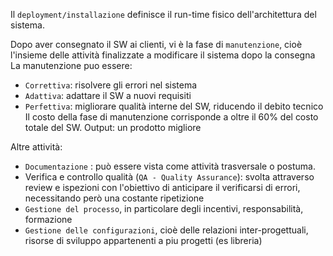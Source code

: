 Il `deployment/installazione` definisce il run-time fisico dell'architettura del sistema.

Dopo aver consegnato il SW ai clienti, vi è la fase di `manutenzione`, cioè l'insieme delle attività finalizzate a modificare il sistema dopo la consegna
La manutenzione puo essere:
- `Correttiva`: risolvere gli errori nel sistema
- `Adattiva`: adattare il SW a nuovi requisiti
- `Perfettiva`: migliorare qualità interne del SW, riducendo il debito tecnico
Il costo della fase di manutenzione corrisponde a oltre il 60% del costo totale del SW.
Output: un prodotto migliore

Altre attività:
- `Documentazione` : può essere vista come attività trasversale o postuma. 
- Verifica e controllo qualità (`QA - Quality Assurance`): svolta attraverso review e ispezioni con l'obiettivo di anticipare il verificarsi di errori, necessitando però una costante ripetizione
- `Gestione del processo`, in particolare degli incentivi, responsabilità, formazione
- `Gestione delle configurazioni`, cioè delle relazioni inter-progettuali, risorse di sviluppo appartenenti a piu progetti (es libreria)